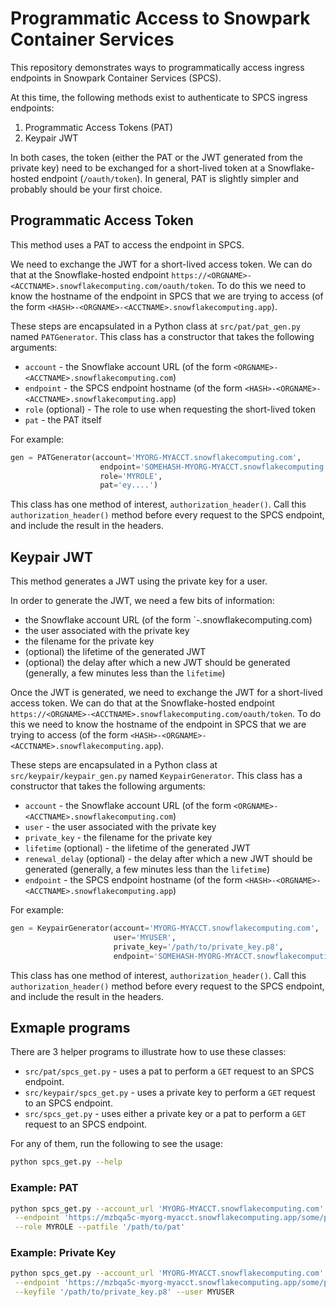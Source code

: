 # Programmatic Access to Snowpark Container Services
This repository demonstrates ways to programmatically access ingress
endpoints in Snowpark Container Services (SPCS).

At this time, the following methods exist to authenticate to SPCS ingress
endpoints:
1. Programmatic Access Tokens (PAT)
2. Keypair JWT

In both cases, the token (either the PAT or the JWT generated from the private key) 
need to be exchanged for a short-lived token at a Snowflake-hosted endpoint (`/oauth/token`).
In general, PAT is slightly simpler and probably should be your first choice.

## Programmatic Access Token
This method uses a PAT to access the endpoint in SPCS.

We need to exchange the JWT for a short-lived access token. 
We can do that at the Snowflake-hosted endpoint
`https://<ORGNAME>-<ACCTNAME>.snowflakecomputing.com/oauth/token`. To do this
we need to know the hostname of the endpoint in SPCS that we are trying to access
(of the form `<HASH>-<ORGNAME>-<ACCTNAME>.snowflakecomputing.app`).

These steps are encapsulated in a Python class at `src/pat/pat_gen.py`
named `PATGenerator`. This class has a constructor that takes the following
arguments:
* `account` - the Snowflake account URL (of the form `<ORGNAME>-<ACCTNAME>.snowflakecomputing.com`)
* `endpoint` - the SPCS endpoint hostname (of the form `<HASH>-<ORGNAME>-<ACCTNAME>.snowflakecomputing.app`)
* `role` (optional) - The role to use when requesting the short-lived token
* `pat` - the PAT itself

For example:
```python
gen = PATGenerator(account='MYORG-MYACCT.snowflakecomputing.com', 
                    endpoint='SOMEHASH-MYORG-MYACCT.snowflakecomputing.app', 
                    role='MYROLE', 
                    pat='ey....')
```

This class has one method of interest, `authorization_header()`. 
Call this `authorization_header()` method before every request to 
the SPCS endpoint, and include the result in the headers. 

## Keypair JWT
This method generates a JWT using the private key for a user. 

In order to generate the JWT, we need a few bits of information:
* the Snowflake account URL (of the form `<ORGNAME>-<ACCTNAME>.snowflakecomputing.com)
* the user associated with the private key
* the filename for the private key
* (optional) the lifetime of the generated JWT
* (optional) the delay after which a new JWT should be generated (generally, a few minutes less than the `lifetime`)

Once the JWT is generated, we need to exchange the JWT for a 
short-lived access token. We can do that at the Snowflake-hosted endpoint
`https://<ORGNAME>-<ACCTNAME>.snowflakecomputing.com/oauth/token`. To do this
we need to know the hostname of the endpoint in SPCS that we are trying to access
(of the form `<HASH>-<ORGNAME>-<ACCTNAME>.snowflakecomputing.app`).

These steps are encapsulated in a Python class at `src/keypair/keypair_gen.py`
named `KeypairGenerator`. This class has a constructor that takes the following
arguments:
* `account` - the Snowflake account URL (of the form `<ORGNAME>-<ACCTNAME>.snowflakecomputing.com`)
* `user` - the user associated with the private key
* `private_key` - the filename for the private key
* `lifetime` (optional) - the lifetime of the generated JWT
* `renewal_delay` (optional) - the delay after which a new JWT should be generated (generally, a few minutes less than the `lifetime`)
* `endpoint` - the SPCS endpoint hostname (of the form `<HASH>-<ORGNAME>-<ACCTNAME>.snowflakecomputing.app`)

For example:
```python
gen = KeypairGenerator(account='MYORG-MYACCT.snowflakecomputing.com', 
                       user='MYUSER', 
                       private_key='/path/to/private_key.p8', 
                       endpoint='SOMEHASH-MYORG-MYACCT.snowflakecomputing.app')
```

This class has one method of interest, `authorization_header()`. 
Call this `authorization_header()` method before every request to 
the SPCS endpoint, and include the result in the headers. 

## Exmaple programs
There are 3 helper programs to illustrate how to use these classes:
* `src/pat/spcs_get.py` - uses a pat to perform a `GET` request to an SPCS endpoint.
* `src/keypair/spcs_get.py` - uses a private key to perform a `GET` request to an SPCS endpoint.
* `src/spcs_get.py` - uses either a private key or a pat to perform a `GET` request to an SPCS endpoint.

For any of them, run the following to see the usage:
```bash
python spcs_get.py --help
```

### Example: PAT
```bash
python spcs_get.py --account_url 'MYORG-MYACCT.snowflakecomputing.com' \
 --endpoint 'https://mzbqa5c-myorg-myacct.snowflakecomputing.app/some/path' \
 --role MYROLE --patfile '/path/to/pat'
```

### Example: Private Key
```bash
python spcs_get.py --account_url 'MYORG-MYACCT.snowflakecomputing.com' \
 --endpoint 'https://mzbqa5c-myorg-myacct.snowflakecomputing.app/some/path' \
 --keyfile '/path/to/private_key.p8' --user MYUSER
```
